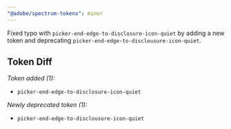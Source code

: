 ```yaml
---
"@adobe/spectrum-tokens": minor
---
```


Fixed typo with `picker-end-edge-to-disclosure-icon-quiet` by adding a new token and deprecating `picker-end-edge-to-disclousure-icon-quiet`.

## Token Diff

_Token added (1):_

* `picker-end-edge-to-disclosure-icon-quiet`

_Newly deprecated token (1):_

* `picker-end-edge-to-disclousure-icon-quiet`
